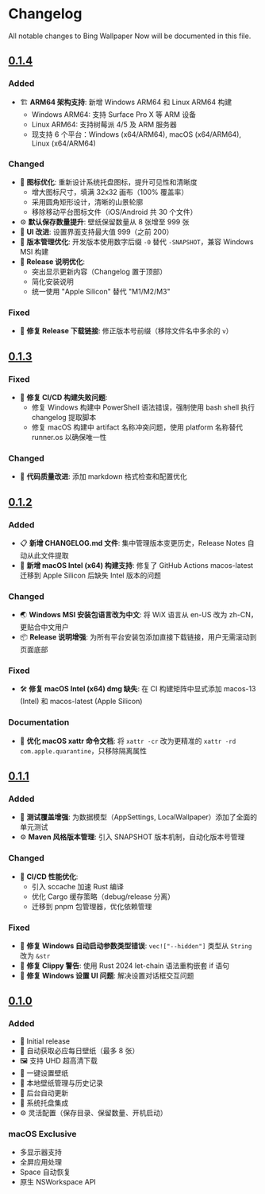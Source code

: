 # Changelog

All notable changes to Bing Wallpaper Now will be documented in this file.

## [0.1.4]

### Added

- 🏗️ **ARM64 架构支持**: 新增 Windows ARM64 和 Linux ARM64 构建
  - Windows ARM64: 支持 Surface Pro X 等 ARM 设备
  - Linux ARM64: 支持树莓派 4/5 及 ARM 服务器
  - 现支持 6 个平台：Windows (x64/ARM64), macOS (x64/ARM64), Linux (x64/ARM64)

### Changed

- 🎨 **图标优化**: 重新设计系统托盘图标，提升可见性和清晰度
  - 增大图标尺寸，填满 32x32 画布（100% 覆盖率）
  - 采用圆角矩形设计，清晰的山景轮廓
  - 移除移动平台图标文件（iOS/Android 共 30 个文件）
- ⚙️ **默认保存数量提升**: 壁纸保留数量从 8 张增至 999 张
- 🎯 **UI 改进**: 设置界面支持最大值 999（之前 200）
- 🔧 **版本管理优化**: 开发版本使用数字后缀 `-0` 替代 `-SNAPSHOT`，兼容 Windows MSI 构建
- 📝 **Release 说明优化**: 
  - 突出显示更新内容（Changelog 置于顶部）
  - 简化安装说明
  - 统一使用 "Apple Silicon" 替代 "M1/M2/M3"

### Fixed

- 🐛 **修复 Release 下载链接**: 修正版本号前缀（移除文件名中多余的 `v`）

## [0.1.3]

### Fixed

- 🐛 **修复 CI/CD 构建失败问题**:
  - 修复 Windows 构建中 PowerShell 语法错误，强制使用 bash shell 执行 changelog 提取脚本
  - 修复 macOS 构建中 artifact 名称冲突问题，使用 platform 名称替代 runner.os 以确保唯一性

### Changed

- 📝 **代码质量改进**: 添加 markdown 格式检查和配置优化

## [0.1.2]

### Added

- 📋 **新增 CHANGELOG.md 文件**: 集中管理版本变更历史，Release Notes 自动从此文件提取
- 🎯 **新增 macOS Intel (x64) 构建支持**: 修复了 GitHub Actions macos-latest 迁移到 Apple Silicon 后缺失 Intel 版本的问题

### Changed

- 🌏 **Windows MSI 安装包语言改为中文**: 将 WiX 语言从 en-US 改为 zh-CN，更贴合中文用户
- 📦 **Release 说明增强**: 为所有平台安装包添加直接下载链接，用户无需滚动到页面底部

### Fixed

- 🛠️ **修复 macOS Intel (x64) dmg 缺失**: 在 CI 构建矩阵中显式添加 macos-13 (Intel) 和 macos-latest (Apple Silicon)

### Documentation

- 📝 **优化 macOS xattr 命令文档**: 将 `xattr -cr` 改为更精准的 `xattr -rd com.apple.quarantine`，只移除隔离属性

## [0.1.1]

### Added

- 📝 **测试覆盖增强**: 为数据模型（AppSettings, LocalWallpaper）添加了全面的单元测试
- ⚙️ **Maven 风格版本管理**: 引入 SNAPSHOT 版本机制，自动化版本号管理

### Changed

- 🔧 **CI/CD 性能优化**:
  - 引入 sccache 加速 Rust 编译
  - 优化 Cargo 缓存策略（debug/release 分离）
  - 迁移到 pnpm 包管理器，优化依赖管理

### Fixed

- 🐛 **修复 Windows 自动启动参数类型错误**: `vec!["--hidden"]` 类型从 `String` 改为 `&str`
- 🐛 **修复 Clippy 警告**: 使用 Rust 2024 let-chain 语法重构嵌套 if 语句
- 🐛 **修复 Windows 设置 UI 问题**: 解决设置对话框交互问题

## [0.1.0]

### Added

- 🎉 Initial release
- 📸 自动获取必应每日壁纸（最多 8 张）
- 🖼️ 支持 UHD 超高清下载
- 🎨 一键设置壁纸
- 📁 本地壁纸管理与历史记录
- 🔄 后台自动更新
- 💾 系统托盘集成
- ⚙️ 灵活配置（保存目录、保留数量、开机启动）

### macOS Exclusive

- 多显示器支持
- 全屏应用处理
- Space 自动恢复
- 原生 NSWorkspace API

[0.1.4]:
[https://](https://github.com/qiyuey/bing-wallpaper-now/compare/v0.1.3...v0.1.4)
[0.1.3]: https://github.com/qiyuey/bing-wallpaper-now/compare/v0.1.2...v0.1.3
[0.1.2]: https://github.com/qiyuey/bing-wallpaper-now/compare/v0.1.1...v0.1.2
[0.1.1]: https://github.com/qiyuey/bing-wallpaper-now/compare/v0.1.0...v0.1.1
[0.1.0]: https://github.com/qiyuey/bing-wallpaper-now/releases/tag/v0.1.0
